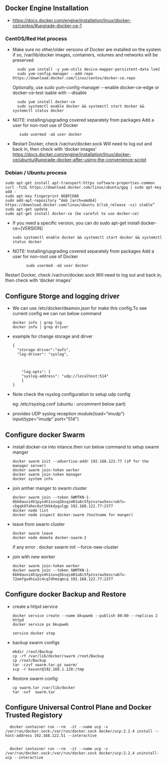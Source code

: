 
## Docker Engine Installation

* https://docs.docker.com/engine/installation/linux/docker-ce/centos/#upgrade-docker-ce-1


### CentOS/Red Hat process

* Make sure no other/older versions of Docker are installed on the system
if so, /var/lib/docker images, containers, volumes and networks will be preserved

        sudo yum install -y yum-utils device-mapper-persistent-data lvm2
        sudo yum-config-manager --add-repo https://download.docker.com/linux/centos/docker-ce.repo

    Optionally, use sudo yum-config-manager --enable docker-ce-edge or docker-ce-test isable with --disable

        sudo yum install docker-ce
        sudo systemctl enable docker && systemctl start docker && systemctl status docker

* NOTE: installing/upgrading covered separately from packages
    Add a user for non-root use of Docker

         sudo usermod -aG user docker
* Restart Docker, check /var/run/docker.sock
     Will need to log out and back in, then check with ‘docker images’
    https://docs.docker.com/engine/installation/linux/docker-ce/ubuntu/#upgrade-docker-after-using-the-convenience-script

### Debian / Ubuntu process
    sudo apt-get install apt-transport-https software-properties-common
    curl -fsSL https://download.docker.com/linux/ubuntu/gpg | sudo apt-key add -
    sudo apt-key fingerprint 0EBFCD88
    sudo add-apt-repository “deb [arch=amd64] https://download.docker.com/linux/ubuntu $(lsb_release -cs) stable”
    sudo apt-get update
    sudo apt-get install docker-ce (be careful to use docker-ce)

*   If you need a specific version, you can do sudo apt-get install docker-
ce=[VERSION]

        sudo systemctl enable docker && systemctl start docker && systemctl
        status docker

* NOTE: Installing/upgrading covered separately from packages
     Add a user for non-root use of Docker

            sudo usermod -aG user docker

Restart Docker, check /var/run/docker.sock
Will need to log out and back in, then check with ‘docker images’

## Configure Storge and logging driver

* We can use /etc/docker/deamon.json for make this config.To see current config we can run below command

      docker info | grep log
      docker info | grep driver

* example for change storage and dirver

      {
        "storage-driver":"aufs",
        "log-driver": "syslog",



          "log-opts": {
          "syslog-address": "udp://localhost:514"
          }
      }

* Note check the rsyslog configuration to setup udp config

    eg: /etc/rsyslog.conf (ubuntu : uncomment below part)

* provides UDP syslog reception
    module(load="imudp")
    input(type="imudp" port="514")

## Configure docker Swarm

* install docker-ce into intance.then run below command to setup swarm manger

      docker swarm init --advertise-addr 192.168.122.77 (iP for the manager server)
      docker swarm join-token worker
      docker swarm join-token manager
      docker system info

* join anther manger to swarm cluster

      docker swarm join --token SWMTKN-1-6bk0auvi4h1pyx4h1sxvq5bsqim01u8c5fpzssrwu5escrwb7u-cbgqk97ahec6ut5kkkdygulgp 192.168.122.77:2377
      docker node list
      docker node inspect docker-swarm (hostname for manger)

* leave from swarm cluster

      docker swarm leave
      docker node demote docker-swarm-2

    if any error : docker swarm init --force-new-cluster   

* join with new worker

      docker swarm join-token worker
      docker swarm join --token SWMTKN-1-6bk0auvi4h1pyx4h1sxvq5bsqim01u8c5fpzssrwu5escrwb7u-72omfgu4hio2c4cq7dhmzqmcq 192.168.122.77:2377


## Configure docker Backup and Restore

* create a httpd service

      docker service create --name bkupweb --publish 80:80 --replicas 2 httpd
      docker service ps bkupweb

      service docker stop

* backup swarm configs

      mkdir /root/Backup
      cp -rf /var/lib/docker/swarm /root/Backup
      cp /root/Backup
      tar -czvf swarm.tar.gz swarm/
      scp -r kasunr@192.168.1.128:/tmp


* Restore swarm config

      cp swarm.tar /var/lib/docker
      tar -xvf  swarm.tar

## Configure Universal Control Plane and Docker Trusted Registory

      docker container run --rm  -it --name ucp -v /var/run/docker.sock:/var/run/docker.sock docker/ucp:2.2.4 install --host-address 192.168.122.51 --interactive


      docker container run --rm  -it --name ucp -v /var/run/docker.sock:/var/run/docker.sock docker/ucp:2.2.4 uninstall-ucp --interactive
